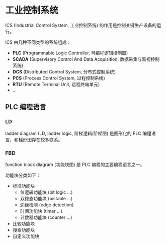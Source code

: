 # 工业控制系统

ICS (Industrial Control System, 工业控制系统) 的作用是控制关键生产设备的运行。

ICS 由几种不同类型的系统组成：

- **PLC** (Programmable Logic Controller, 可编程逻辑控制器)
- **SCADA** (Supervisory Control And Data Acquisition, 数据采集与监视控制系统)
- **DCS** (Distributed Control System, 分布式控制系统)
- **PCS** (Process Control System, 过程控制系统)
- **RTU** (Remote Terminal Unit, 远程终端单元)
- ...

## PLC 编程语言

### LD

ladder diagram (LD, ladder logic, 阶梯逻辑/阶梯图) 是图形化的 PLC 编程语言，和梯形图存在较多联系。

### FBD

function block diagram (功能块图) 是 PLC 编程的主要编程语言之一。

功能块分类如下：

- 标准功能块
    - 位逻辑功能块 (bit logic ...)
    - 双稳态功能块 (bistable ...)
    - 边缘检测 (edge detection)
    - 时间功能块 (timer ...)
    - 计数器功能块 (counter ...)
- 比较功能块
- 搜索功能块
- 自定义功能块